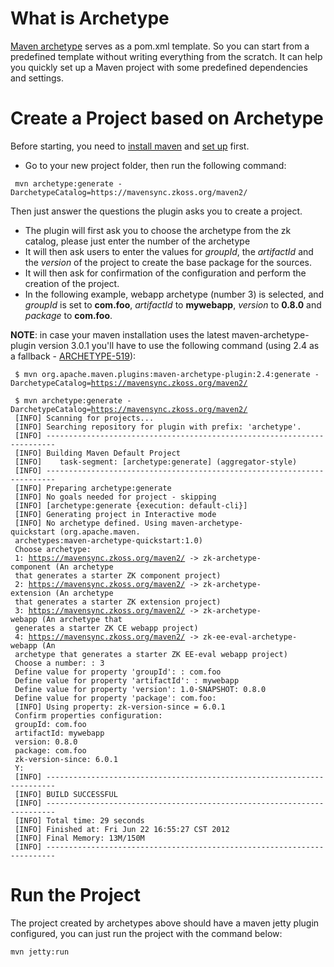 

# What is Archetype

[Maven archetype](https://maven.apache.org/guides/introduction/introduction-to-archetypes.html)
serves as a pom.xml template. So you can start from a predefined
template without writing everything from the scratch. It can help you
quickly set up a Maven project with some predefined dependencies and
settings.

# Create a Project based on Archetype

Before starting, you need to [install maven](https://maven.apache.org/download.cgi) and [set up](https://maven.apache.org/guides/getting-started/maven-in-five-minutes.html)
first.

- Go to your new project folder, then run the following command:

```text
 mvn archetype:generate -DarchetypeCatalog=https://mavensync.zkoss.org/maven2/
```

Then just answer the questions the plugin asks you to create a project.

- The plugin will first ask you to choose the archetype from the zk
  catalog, please just enter the number of the archetype
- It will then ask users to enter the values for *groupId*, the
  *artifactId* and the *version* of the project to create the base
  package for the sources.
- It will then ask for confirmation of the configuration and perform the
  creation of the project.
- In the following example, webapp archetype (number 3) is selected, and
  *groupId* is set to **com.foo**, *artifactId* to **mywebapp**,
  *version* to **0.8.0** and *package* to **com.foo**.

**NOTE**: in case your maven installation uses the latest
maven-archetype-plugin version 3.0.1 you'll have to use the following
command (using 2.4 as a fallback -
[ARCHETYPE-519](https://issues.apache.org/jira/browse/ARCHETYPE-519)):

` $ mvn org.apache.maven.plugins:maven-archetype-plugin:2.4:generate -DarchetypeCatalog=`[`https://mavensync.zkoss.org/maven2/`](https://mavensync.zkoss.org/maven2/)

` $ mvn archetype:generate -DarchetypeCatalog=`[`https://mavensync.zkoss.org/maven2/`](https://mavensync.zkoss.org/maven2/)  
` [INFO] Scanning for projects...`  
` [INFO] Searching repository for plugin with prefix: 'archetype'.`  
` [INFO] ------------------------------------------------------------------------`  
` [INFO] Building Maven Default Project`  
` [INFO]    task-segment: [archetype:generate] (aggregator-style)`  
` [INFO] ------------------------------------------------------------------------`  
` [INFO] Preparing archetype:generate`  
` [INFO] No goals needed for project - skipping`  
` [INFO] [archetype:generate {execution: default-cli}]`  
` [INFO] Generating project in Interactive mode`  
` [INFO] No archetype defined. Using maven-archetype-quickstart (org.apache.maven.`  
` archetypes:maven-archetype-quickstart:1.0)`  
` Choose archetype:`  
` 1: `[`https://mavensync.zkoss.org/maven2/`](https://mavensync.zkoss.org/maven2/)` -> zk-archetype-component (An archetype `  
` that generates a starter ZK component project)`  
` 2: `[`https://mavensync.zkoss.org/maven2/`](https://mavensync.zkoss.org/maven2/)` -> zk-archetype-extension (An archetype `  
` that generates a starter ZK extension project)`  
` 3: `[`https://mavensync.zkoss.org/maven2/`](https://mavensync.zkoss.org/maven2/)` -> zk-archetype-webapp (An archetype that`  
` generates a starter ZK CE webapp project)`  
` 4: `[`https://mavensync.zkoss.org/maven2/`](https://mavensync.zkoss.org/maven2/)` -> zk-ee-eval-archetype-webapp (An `  
` archetype that generates a starter ZK EE-eval webapp project)`  
` Choose a number: : 3`  
` Define value for property 'groupId': : com.foo`  
` Define value for property 'artifactId': : mywebapp`  
` Define value for property 'version': 1.0-SNAPSHOT: 0.8.0`  
` Define value for property 'package': com.foo:`  
` [INFO] Using property: zk-version-since = 6.0.1`  
` Confirm properties configuration:`  
` groupId: com.foo`  
` artifactId: mywebapp`  
` version: 0.8.0`  
` package: com.foo`  
` zk-version-since: 6.0.1`  
` Y:`  
` [INFO] ------------------------------------------------------------------------`  
` [INFO] BUILD SUCCESSFUL`  
` [INFO] ------------------------------------------------------------------------`  
` [INFO] Total time: 29 seconds`  
` [INFO] Finished at: Fri Jun 22 16:55:27 CST 2012`  
` [INFO] Final Memory: 13M/150M`  
` [INFO] ------------------------------------------------------------------------`

# Run the Project

The project created by archetypes above should have a maven jetty plugin
configured, you can just run the project with the command below:

`mvn jetty:run`

